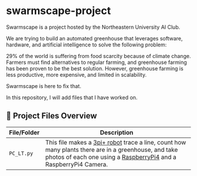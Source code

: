 # swarmscape-project
Swarmscape is a project hosted by the Northeastern University AI Club. 

We are trying to build an automated greenhouse that leverages software, hardware, and artificial intelligence to solve the following problem:

29% of the world is suffering from food scarcity because of climate change. 
Farmers must find alternatives to regular farming, and greenhouse farming has been proven to be the best solution. 
However, greenhouse farming is less productive, more expensive, and limited in scalability. 

Swarmscape is here to fix that. 

In this repository, I will add files that I have worked on. 

## 📁 Project Files Overview

| File/Folder      | Description |
|------------------|-------------|
| `PC_LT.py`        | This file makes a [3pi+ robot](https://www.pololu.com/category/76/3pi-robots-and-accessories) trace a line, count how many plants there are in a greenhouse, and take photos of each one using a [RaspberryPi4](https://www.raspberrypi.com/) and a RaspberryPi4 Camera.|
